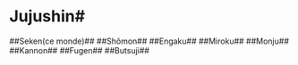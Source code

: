 # Jujushin#
##Seken(ce monde)##
##Shômon##
##Engaku##
##Miroku##
##Monju##
##Kannon##
##Fugen##
##Butsuji##
